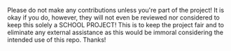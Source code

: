 Please do not make any contributions unless you're part of the project! It is okay if you do, however, they will not even be reviewed nor considered to keep this solely a SCHOOL PROJECT! This is to keep the project fair and to eliminate any external assistance as this would be immoral considering the intended use of this repo. Thanks!
